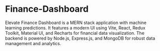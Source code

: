 # Finance-Dashboard
Elevate Finance Dashboard is a MERN stack application with machine learning predictions. It features a modern UI using Vite, React, Redux Toolkit, Material UI, and Recharts for financial data visualization. The backend is powered by Node.js, Express.js, and MongoDB for robust data management and analytics.
